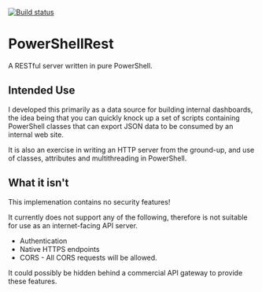 [![Build status](https://ci.appveyor.com/api/projects/status/fweuumbkxs0r79um/branch/master?svg=true)](https://ci.appveyor.com/project/fireflycons/powershellrest)

# PowerShellRest

A RESTful server written in pure PowerShell.

## Intended Use

I developed this primarily as a data source for building internal dashboards, the idea being that you can quickly knock up a set of scripts containing PowerShell classes that can export JSON data to be consumed by an internal web site.

It is also an exercise in writing an HTTP server from the ground-up, and use of classes, attributes and multithreading in PowerShell.

## What it isn't

This implemenation contains no security features!

It currently does not support any of the following, therefore is not suitable for use as an internet-facing API server.

* Authentication
* Native HTTPS endpoints
* CORS - All CORS requests will be allowed.

It could possibly be hidden behind a commercial API gateway to provide these features.
